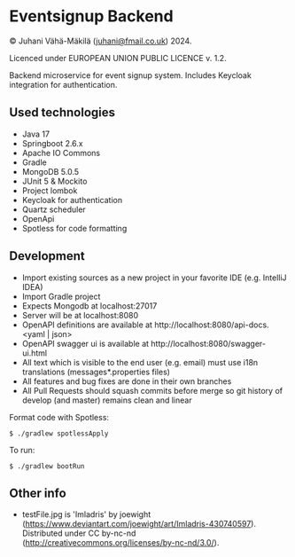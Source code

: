 # Eventsignup Backend
© Juhani Vähä-Mäkilä (juhani@fmail.co.uk) 2024.

Licenced under EUROPEAN UNION PUBLIC LICENCE v. 1.2.

Backend microservice for event signup system. Includes Keycloak integration for authentication.

## Used technologies

- Java 17
- Springboot 2.6.x
- Apache IO Commons
- Gradle
- MongoDB 5.0.5
- JUnit 5 & Mockito
- Project lombok
- Keycloak for authentication
- Quartz scheduler
- OpenApi
- Spotless for code formatting

## Development

- Import existing sources as a new project in your favorite IDE (e.g. IntelliJ IDEA)
- Import Gradle project
- Expects Mongodb at localhost:27017
- Server will be at localhost:8080
- OpenAPI definitions are available at http://localhost:8080/api-docs.<yaml | json>
- OpenAPI swagger ui is available at http://localhost:8080/swagger-ui.html
- All text which is visible to the end user (e.g. email) must use i18n translations (messages*.properties files)
- All features and bug fixes are done in their own branches
- All Pull Requests should squash commits before merge so git history of develop (and master) remains clean and linear

Format code with Spotless:

    $ ./gradlew spotlessApply

To run:

    $ ./gradlew bootRun

## Other info
- testFile.jpg is 'Imladris' by joewight (https://www.deviantart.com/joewight/art/Imladris-430740597). 
Distributed under  CC by-nc-nd (http://creativecommons.org/licenses/by-nc-nd/3.0/).

